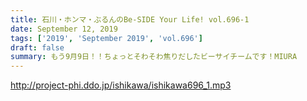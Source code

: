 ```yaml
---
title: 石川・ホンマ・ぶるんのBe-SIDE Your Life! vol.696-1
date: September 12, 2019
tags: ['2019', 'September 2019', 'vol.696']
draft: false
summary: もう9月9日！！ちょっとそわそわ焦りだしたビーサイチームです！MIURA
---
```


http://project-phi.ddo.jp/ishikawa/ishikawa696_1.mp3